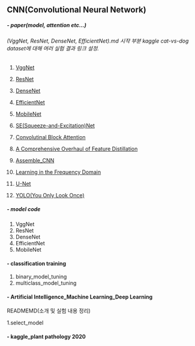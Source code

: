 ## CNN(Convolutional Neural Network)

##### - paper(model, attention etc...)
###### (VggNet, ResNet, DenseNet, EfficientNet).md 시작 부분 kaggle cat-vs-dog dataset에 대해 여러 실험 결과 링크 설정.
1. [VggNet](https://github.com/JeongGyuJun/CNN/blob/master/VGG16.md)
2. [ResNet](https://github.com/JeongGyuJun/CNN/blob/master/ResNet.md)
3. [DenseNet](https://github.com/JeongGyuJun/CNN/blob/master/DenseNet.md)
4. [EfficientNet](https://github.com/JeongGyuJun/CNN/blob/master/EfficientNet.md)
5. [MobileNet](https://github.com/JeongGyuJun/CNN/blob/master/MobileNet.md)
6. [SE(Squeeze-and-Excitation)Net](https://github.com/JeongGyuJun/CNN/blob/master/Squeeze-and-Excitation_Net.md)
7. [Convolutinal Block Attention ](https://github.com/JeongGyuJun/CNN/blob/master/Convolution_block_attention_module.md)
8. [A Comprehensive Overhaul of Feature Distillation](https://github.com/JeongGyuJun/CNN/blob/master/A_Comprehensive_Overhaul%20of_Feature_Distillation.md)

9. [Assemble_CNN](https://github.com/JeongGyuJun/CNN/blob/master/Assembled_CNN.md)
10. [Learning in the Frequency Domain](https://github.com/JeongGyuJun/CNN/blob/master/Learning%20in%20the%20Frequency%20Domain.md)
11. [U-Net](https://github.com/JeongGyuJun/CNN/blob/master/U_Net.md)
12. [YOLO(You Only Look Once)](https://github.com/JeongGyuJun/CNN/blob/master/YOLO.md)

##### - model code
1. VggNet
2. ResNet
3. DenseNet
4. EfficientNet
5. MobileNet

#### - classification training
1. binary_model_tuning
2. multiclass_model_tuning

#### - Artificial Intelligence_Machine Learning_Deep Learning
READMEMD(소개 및 실험 내용 정리)

1.select_model

#### - kaggle_plant pathology 2020


